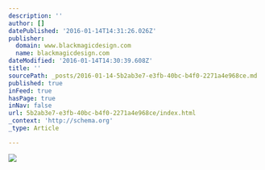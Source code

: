```yaml
---
description: ''
author: []
datePublished: '2016-01-14T14:31:26.026Z'
publisher:
  domain: www.blackmagicdesign.com
  name: blackmagicdesign.com
dateModified: '2016-01-14T14:30:39.608Z'
title: ''
sourcePath: _posts/2016-01-14-5b2ab3e7-e3fb-40bc-b4f0-2271a4e968ce.md
published: true
inFeed: true
hasPage: true
inNav: false
url: 5b2ab3e7-e3fb-40bc-b4f0-2271a4e968ce/index.html
_context: 'http://schema.org'
_type: Article

---
```

![](https://images.blackmagicdesign.com/media/home-plates/plates/fusion-8-beta.jpg?_v=1450670047)